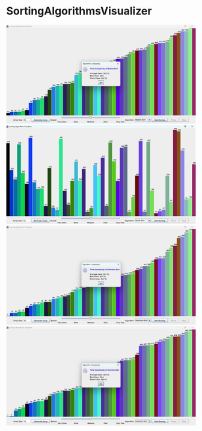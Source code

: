 # SortingAlgorithmsVisualizer
![image alt](https://github.com/KhushiArora0210/SortingAlgorithmsVisualizer/blob/9da37d8ffd5f96da2033c6c08bf7d4155eee1216/images/sort1.jpg)
![image alt](https://github.com/KhushiArora0210/SortingAlgorithmsVisualizer/blob/88705909937537c88aa15ce52c2d68cf89656af0/images/sort10.jpg)
![image alt](https://github.com/KhushiArora0210/SortingAlgorithmsVisualizer/blob/b12ed434c836a09afb9e3dacc857661ac8eb623e/images/sort2.jpg)
![image alt](https://github.com/KhushiArora0210/SortingAlgorithmsVisualizer/blob/019d140d5a006c18f6798668cad36894b3822bdb/images/sort3.jpg)
